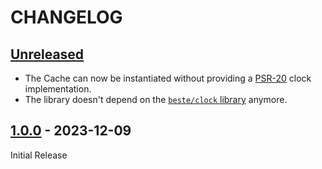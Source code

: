 # CHANGELOG

## [Unreleased]

* The Cache can now be instantiated without providing a [PSR-20](https://www.php-fig.org/psr/psr-20/) clock implementation.
* The library doesn't depend on the [`beste/clock` library](https://github.com/beste/clock) anymore.

## [1.0.0] - 2023-12-09

Initial Release

[Unreleased]: https://github.com/beste/in-memory-cache-php/compare/1.0.0...main
[1.0.0]: https://github.com/beste/in-memory-cache-php/tree/1.0.0
